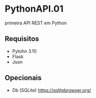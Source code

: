 # PythonAPI.01
 primeira API REST em Python

 ## Requisitos

 - Pytohn 3.10
 - Flask
 - Json
 

 ## Opecionais
 
 - Db (SQLite) https://sqlitebrowser.org/

